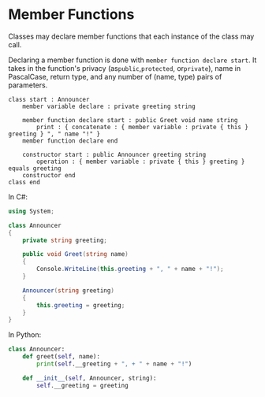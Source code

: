 # Member Functions

Classes may declare member functions that each instance of the class may call.

Declaring a member function is done with `member function declare start`.
It takes in the function's privacy (as`public`,`protected`, or`private`), name in PascalCase, return type, and any number of (name, type) pairs of parameters.

```gls
class start : Announcer
    member variable declare : private greeting string

    member function declare start : public Greet void name string
        print : { concatenate : { member variable : private { this } greeting } ", " name "!" }
    member function declare end

    constructor start : public Announcer greeting string
        operation : { member variable : private { this } greeting } equals greeting
    constructor end
class end
```

In C#:

```csharp
using System;

class Announcer
{
    private string greeting;

    public void Greet(string name)
    {
        Console.WriteLine(this.greeting + ", " + name + "!");
    }

    Announcer(string greeting)
    {
        this.greeting = greeting;
    }
}
```

In Python:

```python
class Announcer:
    def greet(self, name):
        print(self.__greeting + ", + " + name + "!")

    def __init__(self, Announcer, string):
        self.__greeting = greeting
```
